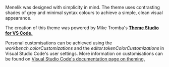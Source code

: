 Menelik was designed with simplicity in mind. The theme uses contrasting shades of grey and minimal syntax colours to achieve a simple, clean visual appearance.

 The creation of this theme was powered by Mike Tromba's [**Theme Studio for VS Code.**](https://themes.vscode.one/)

 Personal customisations can be achieved using the _workbench.colorCustomizations_ and the _editor.tokenColorCustomizations_ in Visual Studio Code's user settings. More information on customisations can be found on [Visual Studio Code's documentation page on theming.](https://code.visualstudio.com/docs/getstarted/themes)
 

